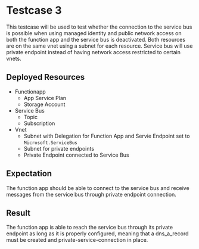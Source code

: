 # Testcase 3

This testcase will be used to test whether the connection to the service bus is possible when using managed identity and public network access on both the function app and the service bus is deactivated. Both resources are on the same vnet using a subnet for each resource. Service bus will use private endpoint instead of having network access restricted to certain vnets.

## Deployed Resources

- Functionapp
  - App Service Plan
  - Storage Account
- Service Bus
  - Topic
  - Subscription
- Vnet
  - Subnet with Delegation for Function App and Servie Endpoint set to `Microsoft.ServiceBus`
  - Subnet for private endpoints
  - Private Endpoint connected to Service Bus

## Expectation

The function app should be able to connect to the service bus and receive messages from the service bus through private endpoint connection.

## Result

The function app is able to reach the service bus through its private endpoint as long as it is properly configured, meaning that a dns_a_record must be created and private-service-connection in place.